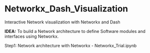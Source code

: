 # Networkx_Dash_Visualization
Interactive Network visualization with Networkx and Dash

**IDEA:** To build a Network architecture to define Software modules and interfaces using Networkx.

Step1: 
Network architecture with Networkx - Networkx_Trial.ipynb
